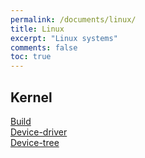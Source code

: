 ```yaml
---
permalink: /documents/linux/
title: Linux
excerpt: "Linux systems"
comments: false
toc: true
---
```


## Kernel

<a href="{{ site.baseurl }}/documents/linux/kernel-build/">Build</a><br>
<a href="{{ site.baseurl }}/documents/linux/device-driver/">Device-driver</a><br>
<a href="{{ site.baseurl }}/documents/linux/device-tree/">Device-tree</a><br>
